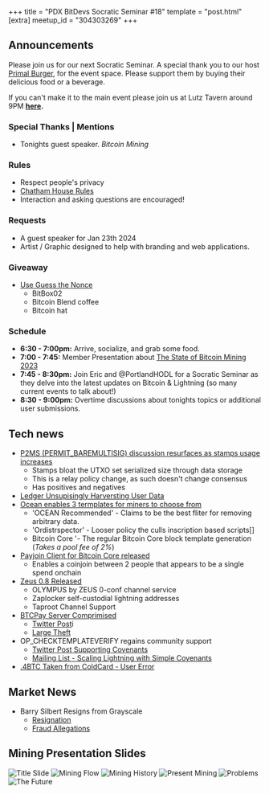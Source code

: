 +++
title = "PDX BitDevs Socratic Seminar #18"
template = "post.html"
[extra]
meetup_id = "304303269"
+++

## Announcements

Please join us for our next Socratic Seminar. A special thank you to our host <a href="https://dicksprimalburger.com/" data-no-summary>Primal Burger</a>, for the event space. Please support them by buying their delicious food or a beverage.

If you can't make it to the main event please join us at Lutz Tavern around 9PM **<a href="https://www.lutztavern.com/" data-no-summary>here</a>.**

### Special Thanks | Mentions
- Tonights guest speaker. _Bitcoin Mining_

### Rules
- Respect people's privacy
- [Chatham House Rules](https://www.chathamhouse.org/about-us/chatham-house-rule)
- Interaction and asking questions are encouraged!

### Requests
- A guest speaker for Jan 23th 2024
- Artist / Graphic designed to help with branding and web applications.

### Giveaway
- [Use Guess the Nonce](https://nonce.portlandbitdevs.com/)
  - BitBox02
  - Bitcoin Blend coffee
  - Bitcoin hat

### Schedule
- **6:30 - 7:00pm:** Arrive, socialize, and grab some food.
- **7:00 - 7:45:** Member Presentation about [The State of Bitcoin Mining 2023]()
- **7:45 - 8:30pm:** Join Eric and @PortlandHODL for a Socratic Seminar as they delve into the latest updates on Bitcoin & Lightning (so many current events to talk about!)
- **8:30 - 9:00pm:** Overtime discussions about tonights topics or additional user submissions.

## Tech news
- [P2MS (PERMIT_BAREMULTISIG) discussion resurfaces as stamps usage increases](https://github.com/bitcoin/bitcoin/pull/28217)
  - Stamps bloat the UTXO set serialized size through data storage
  - This is a relay policy change, as such doesn't change consensus
  - Has positives and negatives
- [Ledger Unsupisingly Harversting User Data](https://protos.com/researcher-finds-data-harvesting-inside-ledger-live-app/)
- [Ocean enables 3 termplates for miners to choose from](https://twitter.com/ocean_mining/status/1737745210191564958)
  - 'OCEAN Recommended' - Claims to be the best fliter for removing arbitrary data.
  - 'Ordistrspector' - Looser policy the culls inscription based scripts[]
  - Bitcoin Core '- The regular Bitcoin Core block template generation (_Takes a pool fee of 2%_)
- [Payjoin Client for Bitcoin Core released](https://github.com/payjoin/rust-payjoin/tree/master/payjoin-cli)
  - Enables a coinjoin between 2 people that appears to be a single spend onchain
- [Zeus 0.8 Released](https://github.com/ZeusLN/zeus/releases/tag/v0.8.0)
  - OLYMPUS by ZEUS 0-conf channel service
  - Zaplocker self-custodial lightning addresses
  - Taproot Channel Support
- [BTCPay Server Comprimised](https://github.com/dennisreimann/btcpayserver-plugin-lnbank/)
  - [Twitter Post](https://twitter.com/BtcpayServer/status/1739669361223172448)i
  - [Large Theft](https://stacker.news/items/347361)
- OP_CHECKTEMPLATEVERIFY regains community support
  - [Twitter Post Supporting Covenants](https://twitter.com/reardencode/status/1739059702485709212)
  - [Mailing List - Scaling Lightning with Simple Covenants](https://lists.linuxfoundation.org/pipermail/bitcoin-dev/2023-September/021941.html)
- [.4BTC Taken from ColdCard - User Error](https://www.reddit.com/r/coldcard/comments/17epqk8/040_bitcoin_taken_instantly_from_my_coldcard/)

## Market News
- Barry Silbert Resigns from Grayscale
  - [Resignation](https://www.bloomberg.com/news/articles/2023-12-26/grayscale-says-barry-silbert-resigns-as-chairman-of-the-board?embedded-checkout=true)
  - [Fraud Allegations](https://x.com/real_vijay/status/1721385528510251182?s=46)

## Mining Presentation Slides
![Title Slide](mining_presentation/1.jpg)
![Mining Flow](mining_presentation/2.jpg)
![Mining History](mining_presentation/3.jpg)
![Present Mining](mining_presentation/4.jpg)
![Problems](mining_presentation/5.jpg)
![The Future](mining_presentation/6.jpg)

